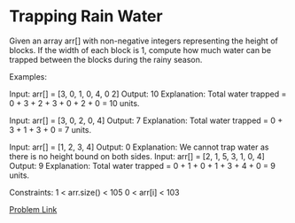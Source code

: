 # Trapping Rain Water

Given an array arr[] with non-negative integers representing the height of blocks. If the width of each block is 1, compute how much water can be trapped between the blocks during the rainy season. 

Examples:

Input: arr[] = [3, 0, 1, 0, 4, 0 2]
Output: 10
Explanation: Total water trapped = 0 + 3 + 2 + 3 + 0 + 2 + 0 = 10 units.

Input: arr[] = [3, 0, 2, 0, 4]
Output: 7
Explanation: Total water trapped = 0 + 3 + 1 + 3 + 0 = 7 units.

Input: arr[] = [1, 2, 3, 4]
Output: 0
Explanation: We cannot trap water as there is no height bound on both sides.
Input: arr[] = [2, 1, 5, 3, 1, 0, 4]
Output: 9
Explanation: Total water trapped = 0 + 1 + 0 + 1 + 3 + 4 + 0 = 9 units.

Constraints:
1 < arr.size() < 105
0 < arr[i] < 103

[Problem Link](https://www.geeksforgeeks.org/problems/trapping-rain-water-1587115621/1)